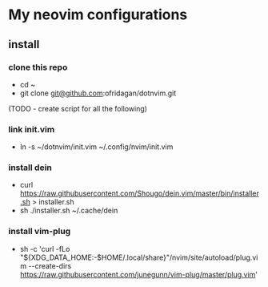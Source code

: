# My neovim configurations

## install

### clone this repo
 - cd ~
 - git clone git@github.com:ofridagan/dotnvim.git

(TODO - create script for all the following)

### link init.vim
 - ln -s ~/dotnvim/init.vim ~/.config/nvim/init.vim

### install dein
 - curl https://raw.githubusercontent.com/Shougo/dein.vim/master/bin/installer.sh > installer.sh
 - sh ./installer.sh ~/.cache/dein

### install vim-plug
 - sh -c 'curl -fLo "${XDG_DATA_HOME:-$HOME/.local/share}"/nvim/site/autoload/plug.vim --create-dirs \
       https://raw.githubusercontent.com/junegunn/vim-plug/master/plug.vim'
